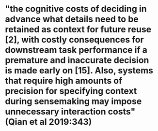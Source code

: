 # "the cognitive costs of deciding in advance what details need to be retained as context for future reuse [2], with costly consequences for downstream task performance if a premature and inaccurate decision is made early on [15]. Also, systems that require high amounts of precision for specifying context during sensemaking may impose unnecessary interaction costs" (Qian et al 2019:343)